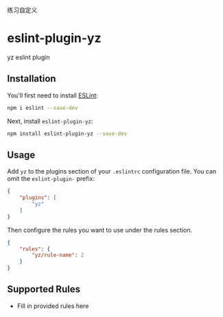 
练习自定义
# eslint-plugin-yz

yz  eslint plugin

## Installation

You'll first need to install [ESLint](https://eslint.org/):

```sh
npm i eslint --save-dev
```

Next, install `eslint-plugin-yz`:

```sh
npm install eslint-plugin-yz --save-dev
```

## Usage

Add `yz` to the plugins section of your `.eslintrc` configuration file. You can omit the `eslint-plugin-` prefix:

```json
{
    "plugins": [
        "yz"
    ]
}
```


Then configure the rules you want to use under the rules section.

```json
{
    "rules": {
        "yz/rule-name": 2
    }
}
```

## Supported Rules

* Fill in provided rules here


